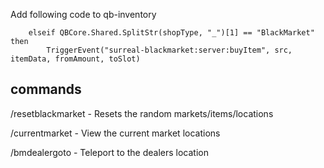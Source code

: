 Add following code to qb-inventory 

		elseif QBCore.Shared.SplitStr(shopType, "_")[1] == "BlackMarket" then
			TriggerEvent("surreal-blackmarket:server:buyItem", src, itemData, fromAmount, toSlot)



## commands ##
/resetblackmarket - Resets the random markets/items/locations

/currentmarket - View the current market locations

/bmdealergoto - Teleport to the dealers location